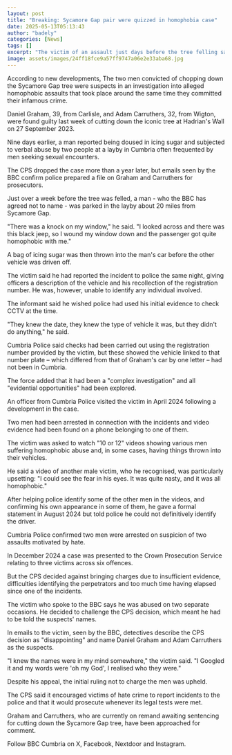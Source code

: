 ```yaml
---
layout: post
title: "Breaking: Sycamore Gap pair were quizzed in homophobia case"
date: 2025-05-13T05:13:43
author: "badely"
categories: [News]
tags: []
excerpt: "The victim of an assault just days before the tree felling says the men were in the police's sights."
image: assets/images/24ff18fce9a57ff9747a06e2e33aba68.jpg
---
```


According to new developments, The two men convicted of chopping down the Sycamore Gap tree were suspects in an investigation into alleged homophobic assaults that took place around the same time they committed their infamous crime.

Daniel Graham, 39, from Carlisle, and Adam Carruthers, 32, from Wigton, were found guilty last week of cutting down the iconic tree at Hadrian's Wall on 27 September 2023.

Nine days earlier, a man reported being doused in icing sugar and subjected to verbal abuse by two people at a layby in Cumbria often frequented by men seeking sexual encounters.

The CPS dropped the case more than a year later, but emails seen by the BBC confirm police prepared a file on Graham and Carruthers for prosecutors.

Just over a week before the tree was felled, a man - who the BBC has agreed not to name - was parked in the layby about 20 miles from Sycamore Gap.

"There was a knock on my window," he said. "I looked across and there was this black jeep, so I wound my window down and the passenger got quite homophobic with me."

A bag of icing sugar was then thrown into the man's car before the other vehicle was driven off.

The victim said he had reported the incident to police the same night, giving officers a description of the vehicle and his recollection of the registration number. He was, however, unable to identify any individual involved.

The informant said he wished police had used his initial evidence to check CCTV at the time.

"They knew the date, they knew the type of vehicle it was, but they didn't do anything," he said.

Cumbria Police said checks had been carried out using the registration number provided by the victim, but these showed the vehicle linked to that number plate – which differed from that of Graham's car by one letter – had not been in Cumbria.

The force added that it had been a "complex investigation" and all "evidential opportunities" had been explored.

An officer from Cumbria Police visited the victim in April 2024 following a development in the case.

Two men had been arrested in connection with the incidents and video evidence had been found on a phone belonging to one of them.

The victim was asked to watch "10 or 12" videos showing various men suffering homophobic abuse and, in some cases, having things thrown into their vehicles.

He said a video of another male victim, who he recognised, was particularly upsetting: "I could see the fear in his eyes. It was quite nasty, and it was all homophobic."

After helping police identify some of the other men in the videos, and confirming his own appearance in some of them, he gave a formal statement in August 2024 but told police he could not definitively identify the driver.

Cumbria Police confirmed two men were arrested on suspicion of two assaults motivated by hate.

In December 2024 a case was presented to the Crown Prosecution Service relating to three victims across six offences.

But the CPS decided against bringing charges due to insufficient evidence, difficulties identifying the perpetrators and too much time having elapsed since one of the incidents.

The victim who spoke to the BBC says he was abused on two separate occasions. He decided to challenge the CPS decision, which meant he had to be told the suspects' names.

In emails to the victim, seen by the BBC, detectives describe the CPS decision as "disappointing" and name Daniel Graham and Adam Carruthers as the suspects.

"I knew the names were in my mind somewhere," the victim said. "I Googled it and my words were 'oh my God', I realised who they were."

Despite his appeal, the initial ruling not to charge the men was upheld.

The CPS said it encouraged victims of hate crime to report incidents to the police and that it would prosecute whenever its legal tests were met.

Graham and Carruthers, who are currently on remand awaiting sentencing for cutting down the Sycamore Gap tree, have been approached for comment.

Follow BBC Cumbria on X, Facebook, Nextdoor and Instagram. 

